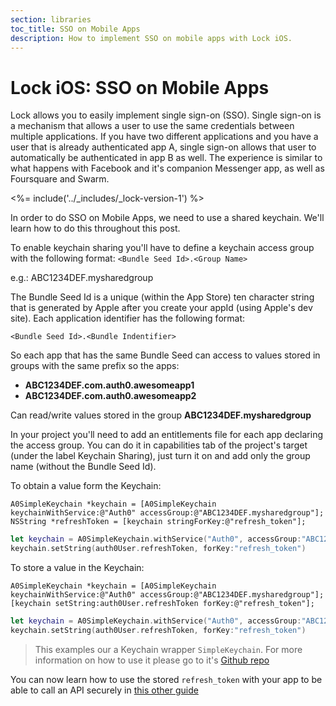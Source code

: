 ```yaml
---
section: libraries
toc_title: SSO on Mobile Apps
description: How to implement SSO on mobile apps with Lock iOS.
---
```



# Lock iOS: SSO on Mobile Apps

Lock allows you to easily implement single sign-on (SSO). Single sign-on is a mechanism that allows a user to use the same credentials between multiple applications. If you have two different applications and you have a user that is already authenticated app A, single sign-on allows that user to automatically be authenticated in app B as well. The experience is similar to what happens with Facebook and it's companion Messenger app, as well as Foursquare and Swarm.

<%= include('../_includes/_lock-version-1') %>

In order to do SSO on Mobile Apps, we need to use a shared keychain. We'll learn how to do this throughout this post.

To enable keychain sharing you'll have to define a keychain access group with the following format:
`<Bundle Seed Id>.<Group Name>`

e.g.: ABC1234DEF.mysharedgroup

The Bundle Seed Id is a unique (within the App Store) ten character string that is generated by Apple after you create your appId (using Apple's dev site). Each application identifier has the following format:

`<Bundle Seed Id>.<Bundle Indentifier>`

So each app that has the same Bundle Seed can access to values stored in groups with the same prefix so the apps:
* **ABC1234DEF.com.auth0.awesomeapp1**
* **ABC1234DEF.com.auth0.awesomeapp2**

Can read/write values stored in the group **ABC1234DEF.mysharedgroup**

In your project you'll need to add an entitlements file for each app declaring the access group. You can do it in capabilities tab of the project's target (under the label Keychain Sharing), just turn it on and add only the group name (without the Bundle Seed Id).

To obtain a value form the Keychain:
```objc
A0SimpleKeychain *keychain = [A0SimpleKeychain keychainWithService:@"Auth0" accessGroup:@"ABC1234DEF.mysharedgroup"];
NSString *refreshToken = [keychain stringForKey:@"refresh_token"];
```
```swift
let keychain = A0SimpleKeychain.withService("Auth0", accessGroup:"ABC1234DEF.mysharedgroup")
keychain.setString(auth0User.refreshToken, forKey:"refresh_token")
```

To store a value in the Keychain:
```objc
A0SimpleKeychain *keychain = [A0SimpleKeychain keychainWithService:@"Auth0" accessGroup:@"ABC1234DEF.mysharedgroup"];
[keychain setString:auth0User.refreshToken forKey:@"refresh_token"];
```
```swift
let keychain = A0SimpleKeychain.withService("Auth0", accessGroup:"ABC1234DEF.mysharedgroup")
keychain.setString(auth0User.refreshToken, forKey:"refresh_token")
```

> This examples our a Keychain wrapper `SimpleKeychain`. For more information on how to use it please go to it's [Github repo](https://github.com/auth0/SimpleKeychain)

You can now learn how to use the stored `refresh_token` with your app to be able to call an API securely in [this other guide](https://github.com/auth0/Auth0.iOS/wiki/How-to-save-and-refresh-JWT-token)
